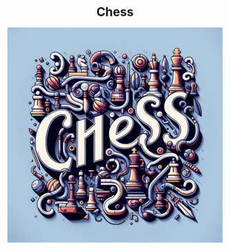 <h1 align="center">Chess</h1>
<p align="center">
<img src="/assets/Chess.jpeg" height="500px"/>
</p>
